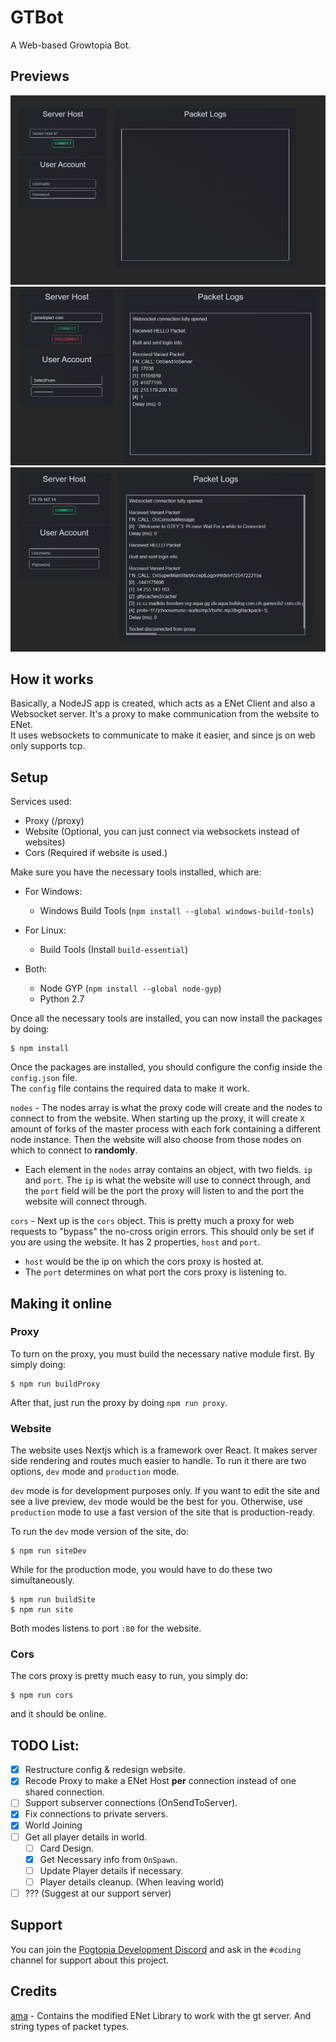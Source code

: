 # GTBot
 A Web-based Growtopia Bot.

## Previews
![Preview 1](./images/preview.PNG)
![Preview 2](./images/preview2.PNG)
![Preview 3](./images/preview3.PNG)

## How it works
Basically, a NodeJS app is created, which acts as a ENet Client and also a Websocket server. It's a proxy to make communication from the website to ENet.  
It uses websockets to communicate to make it easier, and since js on web only supports tcp.

## Setup
Services used:
  - Proxy (/proxy)
  - Website (Optional, you can just connect via websockets instead of websites)
  - Cors (Required if website is used.)

Make sure you have the necessary tools installed, which are:
- For Windows:  
  - Windows Build Tools (`npm install --global windows-build-tools`)

- For Linux:
  - Build Tools (Install `build-essential`)

- Both:
  - Node GYP (`npm install --global node-gyp`)  
  - Python 2.7

Once all the necessary tools are installed, you can now install the packages by doing:
```
$ npm install
```  

Once the packages are installed, you should configure the config inside the `config.json` file.  
The `config` file contains the required data to make it work.  

`nodes` - The nodes array is what the proxy code will create and the nodes to connect to from the website. When starting up the proxy, it will create `X` amount of forks of the master process with each fork containing a different node instance. Then the website will also choose from those nodes on which to connect to **randomly**.
  - Each element in the `nodes` array contains an object, with two fields. `ip` and `port`. The `ip` is what the website will use to connect through, and the `port` field will be the port the proxy will listen to and the port the website will connect through.

`cors` - Next up is the `cors` object. This is pretty much a proxy for web requests to "bypass" the no-cross origin errors. This should only be set if you are using the website. It has 2 properties, `host` and `port`.
  - `host` would be the ip on which the cors proxy is hosted at.
  - The `port` determines on what port the cors proxy is listening to.

## Making it online
### Proxy
  To turn on the proxy, you must build the necessary native module first. By simply doing:  
  ```
  $ npm run buildProxy
  ```
  After that, just run the proxy by doing `npm run proxy`.

### Website
  The website uses Nextjs which is a framework over React. It makes server side rendering and routes much easier to handle. To run it there are two options, `dev` mode and `production` mode.  

  `dev` mode is for development purposes only. If you want to edit the site and see a live preview, `dev` mode would be the best for you. Otherwise, use `production` mode to use a fast version of the site that is production-ready.

  To run the `dev` mode version of the site, do:
  ```
  $ npm run siteDev
  ```
  
  While for the production mode, you would have to do these two simultaneously.
  ```
  $ npm run buildSite
  $ npm run site
  ```

  Both modes listens to port `:80` for the website.

### Cors
  The cors proxy is pretty much easy to run, you simply do:
  ```
  $ npm run cors
  ```
  and it should be online.

## TODO List:
  - [x] Restructure config & redesign website.
  - [x] Recode Proxy to make a ENet Host **per** connection instead of one shared connection.
  - [ ] Support subserver connections (OnSendToServer).
  - [x] Fix connections to private servers.
  - [x] World Joining
  - [ ] Get all player details in world.
    - [ ] Card Design.
    - [x] Get Necessary info from `OnSpawn`.
    - [ ] Update Player details if necessary.
    - [ ] Player details cleanup. (When leaving world)
  - [ ] ??? (Suggest at our support server)

## Support
You can join the [Pogtopia Development Discord](https://discord.gg/vap8XBhhvz) and ask in the `#coding` channel for support about this project. 

## Credits
[ama](https://github.com/ama6nen) - Contains the modified ENet Library to work with the gt server. And string types of packet types.